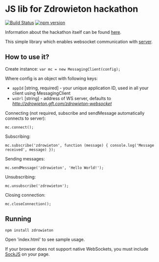 # JS lib for Zdrowieton hackathon

[![Build Status](https://travis-ci.org/GFTPoland/Zdrowieton.MessagingClient.svg?branch=master)](https://travis-ci.org/GFTPoland/Zdrowieton.MessagingClient) [![npm version](https://badge.fury.io/js/zdrowieton.svg)](https://badge.fury.io/js/zdrowieton)

Information about the hackathon itself can be found [here](http://zdrowieton.pl/).

This simple library which enables websocket communication with [server](https://github.com/GFTPoland/Zdrowieton.MessagingServer).

## How to use it?

Create instance:
`var mc = new MessagingClient(config);`

Where config is an object with following keys:
- `appId` [string, required] - your unique application ID, used in all your client using MessagingClient
- `wsUrl` [string] - address of WS server, defaults to *http://zdrowieton.gft.com/zdrowieton-websocket*

Connecting (not required, subscribe and sendMessage automatically connects to server):

`mc.connect();`

Subscribing:

`mc.subscribe('zdrowieton', function (message) { console.log('Message received', message) });`

Sending messages:

`mc.sendMessage('zdrowieton', 'Hello World!');`

Unsubscribing:

`mc.unsubscribe('zdrowieton');`

Closing connection:

`mc.closeConnection();`

## Running

`npm install zdrowieton`

Open 'index.html' to see sample usage.

If your browser does not support native WebSockets, you must include [SockJS](https://github.com/sockjs/sockjs-client) on your page.

